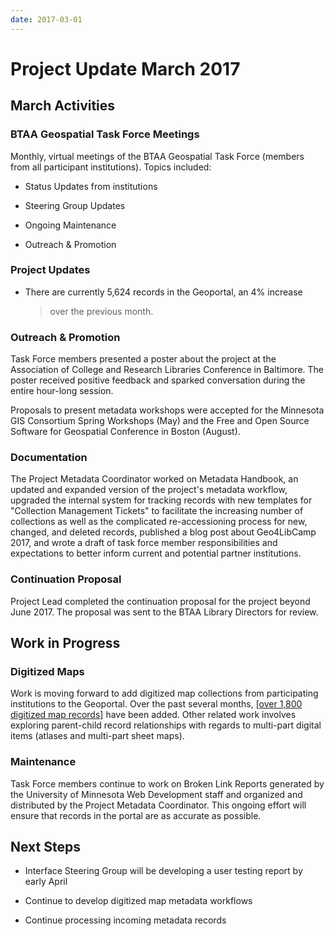 ```yaml
---
date: 2017-03-01
---
```


# Project Update March 2017
<!-- more -->

## March Activities

### BTAA Geospatial Task Force Meetings

Monthly, virtual meetings of the BTAA Geospatial Task Force (members
from all participant institutions). Topics included:

-   Status Updates from institutions

-   Steering Group Updates

-   Ongoing Maintenance

-   Outreach & Promotion

### Project Updates

-   There are currently 5,624 records in the Geoportal, an 4% increase
    > over the previous month.

### Outreach & Promotion

Task Force members presented a poster about the project at the
Association of College and Research Libraries Conference in Baltimore.
The poster received positive feedback and sparked conversation during
the entire hour-long session.

Proposals to present metadata workshops were accepted for the Minnesota
GIS Consortium Spring Workshops (May) and the Free and Open Source
Software for Geospatial Conference in Boston (August).

### Documentation

The Project Metadata Coordinator worked on Metadata Handbook, an updated and expanded version of the project's metadata workflow, upgraded the internal system for tracking records with new templates for "Collection Management Tickets" to facilitate the increasing number of collections as well as the complicated re-accessioning process for new, changed, and deleted records, published a blog post about Geo4LibCamp 2017, and wrote a draft of task force member responsibilities and expectations to better inform current and potential partner institutions.

### Continuation Proposal

Project Lead completed the continuation proposal for the project beyond
June 2017. The proposal was sent to the BTAA Library Directors for
review.

## Work in Progress

### Digitized Maps

Work is moving forward to add digitized map collections from
participating institutions to the Geoportal. Over the past several
months, [[over 1,800 digitized map
records]](https://geo.btaa.org/?bbox=-180+-59.175928+180+79.560546&f%5Blayer_geom_type_s%5D%5B%5D=Paper+Map)
have been added. Other related work involves exploring parent-child
record relationships with regards to multi-part digital items (atlases
and multi-part sheet maps).

### Maintenance

Task Force members continue to work on Broken Link Reports generated by
the University of Minnesota Web Development staff and organized and
distributed by the Project Metadata Coordinator. This ongoing effort
will ensure that records in the portal are as accurate as possible.

## Next Steps

-   Interface Steering Group will be developing a user testing report by
    early April

-   Continue to develop digitized map metadata workflows

-   Continue processing incoming metadata records
